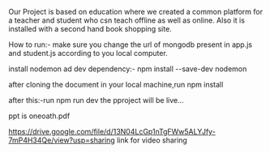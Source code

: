 Our Project is based on education where we created a common platform for a teacher and student who csn teach offline as well as online.
Also it is installed with a second hand book shopping site.

How to run:-
make sure you change the url of mongodb present in app.js and student.js according to you local computer.

install nodemon ad dev dependency:-
npm install --save-dev nodemon

after cloning the document in your local machine,run npm install

after this:-run npm run dev 
the pproject will be live...

ppt is oneoath.pdf


https://drive.google.com/file/d/13N04LcGp1nTgFWw5ALYJfy-7mP4H34Qe/view?usp=sharing link for video sharing
